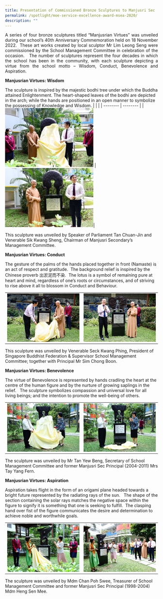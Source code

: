 ```yaml
---
title: Presentation of Commissioned Bronze Sculptures to Manjusri Sec
permalink: /spotlight/moe-service-excellence-award-msea-2020/
description: ""
---
```

<p style="text-align: justify;">A series of four bronze sculptures titled “Manjusrian Virtues” was unveiled during our school’s 40th Anniversary Commemoration held on 18 November 2022.&nbsp; These art works created by local sculptor Mr Lim Leong Seng were commissioned by the School Management Committee in celebration of the occasion.&nbsp;&nbsp; The number of sculptures represent the four decades in which the school has been in the community, with each sculpture depicting a virtue from the school motto – Wisdom, Conduct, Benevolence and Aspiration.
 
**Manjusrian Virtues: Wisdom**  
	
The sculpture is inspired by the majestic bodhi tree under which the Buddha attained Enlightenment. The heart-shaped leaves of the bodhi are depicted in the arch; while the hands are positioned in an open manner to symbolize the possessing of Knowledge and Wisdom.
|  |  |
| -------- | -------- | 
| ![](/images/Spotlight/Wisdom/wisdom1.png)   |    ![](/images/Spotlight/Wisdom/wisdom2.png)|

This sculpture was unveiled by Speaker of Parliament Tan Chuan-Jin and Venerable Sik Kwang Sheng, Chairman of Manjusri Secondary’s Management Committee.
  
**Manjusrian Virtues: Conduct**  
 
The gesture of the palms of the hands placed together in front (Namaste) is an act of respect and gratitude.&nbsp; The background relief is inspired by the Chinese proverb 出淤泥而不染.&nbsp; The lotus is a symbol of remaining pure at heart and mind, regardless of one’s roots or circumstances, and of striving to rise above it all to blossom in Conduct and Behaviour.

|  |  |
| -------- | -------- | 
| ![](/images/Spotlight/Wisdom/wisdom3.png)   |    ![](/images/Spotlight/Wisdom/wisdom4.png)|

This sculpture was unveiled by Venerable Seck Kwang Phing, President of Singapore Buddhist Federation &amp; Supervisor School Management Committee; together with Principal Mr Sim Chong Boon.

**Manjusrian Virtues: Benevolence**  
 
The virtue of Benevolence is represented by hands cradling the heart at the centre of the human figure and by the nurture of growing saplings in the relief.&nbsp;&nbsp; The sculpture symbolizes compassion and universal love for all living beings; and the intention to promote the well-being of others.

|  |  |
| -------- | -------- | 
| ![](/images/Spotlight/Wisdom/wisdom5.png)   |    ![](/images/Spotlight/Wisdom/wisdom6.png)|

The sculpture was unveiled by Mr Tan Yew Beng, Secretary of School Management Committee and former Manjusri Sec Principal (2004-2011) Mrs Tay Yang Fern.
  
**Manjusrian Virtues: Aspiration**  
 
Aspiration takes flight in the form of an origami plane headed towards a bright future represented by the radiating rays of the sun.&nbsp;&nbsp; The shape of the section containing the solar rays matches the negative space within the figure to signify it is something that one is seeking to fulfill.&nbsp; The clasping hand over fist of the figure communicates the desire and determination to achieve noble and worthwhile goals.

|  |  |
| -------- | -------- | 
| ![](/images/Spotlight/Wisdom/wisdom7.png)   |    ![](/images/Spotlight/Wisdom/wisdom8.png)|
	
The sculpture was unveiled by Mdm Chan Poh Swee, Treasurer of School Management Committee and former Manjusri Sec Principal (1998-2004) Mdm Heng Sen Mee.
</p>